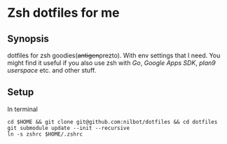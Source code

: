 # Zsh dotfiles for me
## Synopsis
dotfiles for zsh goodies(~~antigen~~prezto). With env settings that I need. You might find it useful if you also use zsh with *Go*, *Google Apps SDK*, *plan9 userspace* etc. and other stuff.
## Setup
In terminal
```
cd $HOME && git clone git@github.com:nilbot/dotfiles && cd dotfiles
git submodule update --init --recursive
ln -s zshrc $HOME/.zshrc
```
